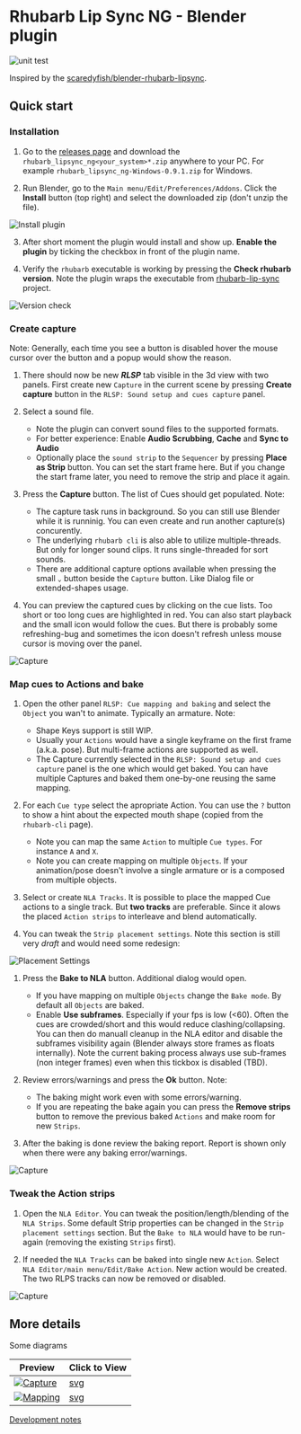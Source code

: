 # Rhubarb Lip Sync NG - Blender plugin

![unit test](https://github.com/Premik/blender-rhubarb-lipsync/actions/workflows/unit-tests.yml/badge.svg)

Inspired by the [scaredyfish/blender-rhubarb-lipsync](https://github.com/scaredyfish/blender-rhubarb-lipsync).

## Quick start


### Installation

1. Go to the [releases page](https://github.com/Premik/blender_rhubarb_lipsync_ng/releases/latest) and download the `rhubarb_lipsync_ng<your_system>*.zip` anywhere to your PC. For example `rhubarb_lipsync_ng-Windows-0.9.1.zip` for Windows.

2. Run Blender, go to the `Main menu/Edit/Preferences/Addons`. Click the **Install** button (top right) and select the downloaded zip (don't unzip the file).

![Install plugin](doc/img/PluginInstall.png)

3. After short moment the plugin would install and show up. **Enable the plugin** by ticking the checkbox in front of the plugin name.

4. Verify the `rhubarb` executable is working by pressing the **Check rhubarb version**. Note the plugin wraps the executable from [rhubarb-lip-sync](https://github.com/DanielSWolf/rhubarb-lip-sync) project.

![Version check](doc/img/rhubarbVersion.gif)

### Create capture
Note: Generally, each time you see a button is disabled hover the mouse cursor over the button and a popup would show the reason.
1. There should now be new ***RLSP*** tab visible in the 3d view with two panels. First create new `Capture` in the current scene by pressing **Create capture** button in the `RLSP: Sound setup and cues capture` panel.

1. Select a sound file. 
   * Note the plugin can convert sound files to the supported formats.
   * For better experience: Enable **Audio Scrubbing**, **Cache** and **Sync to Audio**
   * Optionally place the `sound strip` to the `Sequencer` by pressing **Place as Strip** button. You can set the start frame here. But if you change the start frame later, you need to remove the strip and place it again.
   

1. Press the **Capture** button. The list of Cues should get populated. Note:
   * The capture task runs in background. So you can still use Blender while it is runninig. You can even create and run another capture(s) concurently.
   * The underlying `rhubarb cli` is also able to utilize multiple-threads. But only for longer sound clips. It runs single-threaded for sort sounds.
   * There are additional capture options available when pressing the small `⌄` button beside the `Capture` button. Like Dialog file or extended-shapes usage.

1. You can preview the captured cues by clicking on the cue lists. Too short or too long cues are highlighted in red. You can also start playback and the small icon would follow the cues. But there is probably some refreshing-bug and sometimes the icon doesn't refresh unless mouse cursor is moving over the panel.

![Capture](doc/img/capture.gif)

### Map cues to Actions and bake

1. Open the other panel `RLSP: Cue mapping and baking` and select the `Object` you wan't to animate. Typically an armature. Note:
   * Shape Keys support is still WIP.
   * Usually your `Actions` would have a single keyframe on the first frame (a.k.a. pose). But multi-frame actions are supported as well.
   * The Capture currently selected in the `RLSP: Sound setup and cues capture` panel is the one which would get baked. You can have multiple Captures and baked them one-by-one reusing the same mapping.   

1. For each `Cue type` select the apropriate Action. You can use the `?` button to show a hint about the expected mouth shape (copied from the `rhubarb-cli` page). 
   * Note you can map the same `Action` to multiple `Cue types`. For instance `A` and `X`.
   * Note you can create mapping on multiple `Objects`. If your animation/pose doesn't involve a single armature or is a composed from multiple objects.

1. Select or create `NLA Tracks`. It is possible to place the mapped Cue actions to a single track. But **two tracks** are preferable. Since it alows the placed `Action strips` to interleave and blend automatically.

1. You can tweak the `Strip placement settings`. Note this section is still very *draft* and would need some redesign:

![Placement Settings](doc/img/placementSettings.png)


1. Press the **Bake to NLA** button. Additional dialog would open.
   * If you have mapping on multiple `Objects` change the `Bake mode`. By default all `Objects` are baked.
   * Enable **Use subframes**. Especially if your fps is low (<60). Often the cues are crowded/short and this would reduce clashing/collapsing. You can then do manuall cleanup in the NLA editor and disable the subframes visibility again (Blender always store frames as floats internally). Note the current baking process always use sub-frames (non integer frames) even when this tickbox is disabled (TBD).

1. Review errors/warnings and press the **Ok** button. Note: 
   * The baking might work even with some errors/warning.
   * If you are repeating the bake again you can press the **Remove strips** button to remove the previous baked `Actions` and make room for new `Strips`.
1. After the baking is done review the baking report. Report is shown only when there were any baking error/warnings.

![Capture](doc/img/maping.gif)

### Tweak the Action strips

1. Open the `NLA Editor`. You can tweak the position/length/blending of the `NLA Strips`. Some default Strip properties can be changed in the `Strip placement settings` section. But the `Bake to NLA` would have to be run-again (removing the existing `Strips` first).

1. If needed the `NLA Tracks` can be baked into single new `Action`. Select `NLA Editor/main menu/Edit/Bake Action`. New action would be created. The two RLPS tracks can now be removed or disabled.

![Capture](doc/img/BakeNLATracks.png)

## More details

Some diagrams

| Preview                                  | Click to View                |
|------------------------------------------|------------------------------|
| <a href="doc/diagrams/capture.svg">![Capture](doc/diagrams/capture.svg.png)</a> | <a href="doc/diagrams/capture.svg">svg</a>|
| <a href="doc/diagrams/mapping.svg">![Mapping](doc/diagrams/mapping.svg.png)</a> | <a href="doc/diagrams/mapping.svg">svg</a> |


[Development notes](dev.md)